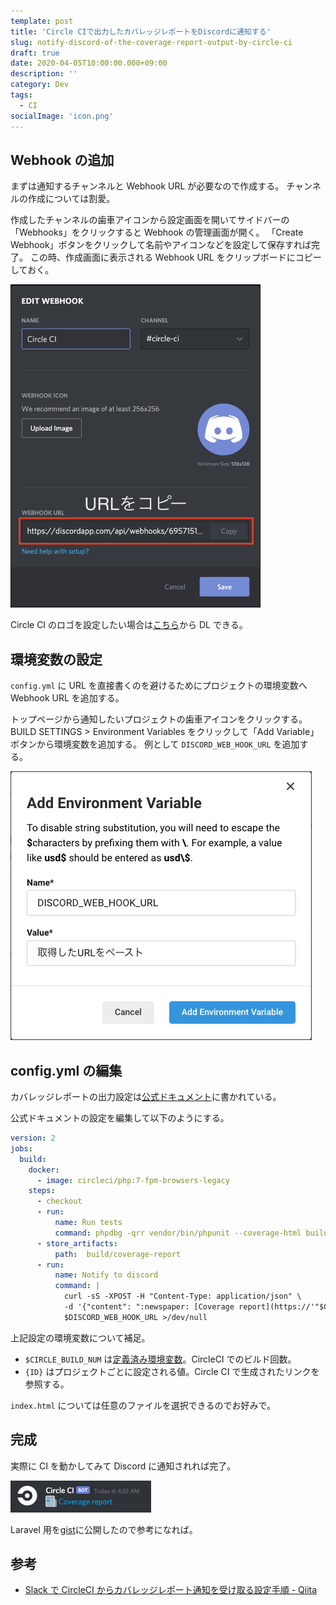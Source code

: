 ```yaml
---
template: post
title: 'Circle CIで出力したカバレッジレポートをDiscordに通知する'
slug: notify-discord-of-the-coverage-report-output-by-circle-ci
draft: true
date: 2020-04-05T10:00:00.000+09:00
description: ''
category: Dev
tags:
  - CI
socialImage: 'icon.png'
---
```


## Webhook の追加

まずは通知するチャンネルと Webhook URL が必要なので作成する。
チャンネルの作成については割愛。

作成したチャンネルの歯車アイコンから設定画面を開いてサイドバーの「Webhooks」をクリックすると Webhook の管理画面が開く。
「Create Webhook」ボタンをクリックして名前やアイコンなどを設定して保存すれば完了。
この時、作成画面に表示される Webhook URL をクリップボードにコピーしておく。

<img src="../images/notify-discord-of-the-coverage-report-output-by-circle-ci/edit_webhook.png" width="400">

Circle CI のロゴを設定したい場合は[こちら](https://brandfolder.com/circleci)から DL できる。

## 環境変数の設定

`config.yml` に URL を直接書くのを避けるためにプロジェクトの環境変数へ Webhook URL を追加する。

トップページから通知したいプロジェクトの歯車アイコンをクリックする。
BUILD SETTINGS > Environment Variables をクリックして「Add Variable」ボタンから環境変数を追加する。
例として `DISCORD_WEB_HOOK_URL` を追加する。

![add variable](../images/notify-discord-of-the-coverage-report-output-by-circle-ci/add_environment_variable.png)

## config.yml の編集

カバレッジレポートの出力設定は[公式ドキュメント](https://circleci.com/docs/ja/2.0/code-coverage/#php)に書かれている。

公式ドキュメントの設定を編集して以下のようにする。

```yaml:title=config.yml
version: 2
jobs:
  build:
    docker:
      - image: circleci/php:7-fpm-browsers-legacy
    steps:
      - checkout
      - run:
          name: Run tests
          command: phpdbg -qrr vendor/bin/phpunit --coverage-html build/coverage-report
      - store_artifacts:
          path:  build/coverage-report
      - run:
          name: Notify to discord
          command: |
            curl -sS -XPOST -H "Content-Type: application/json" \
            -d '{"content": ":newspaper: [Coverage report](https://'"$CIRCLE_BUILD_NUM"'-{ID}-gh.circle-artifacts.com/0/build/coverage-report/index.html)"}' \
            $DISCORD_WEB_HOOK_URL >/dev/null
```

上記設定の環境変数について補足。

- `$CIRCLE_BUILD_NUM` は[定義済み環境変数](https://circleci.com/docs/ja/2.0/env-vars/#%E5%AE%9A%E7%BE%A9%E6%B8%88%E3%81%BF%E7%92%B0%E5%A2%83%E5%A4%89%E6%95%B0)。CircleCI でのビルド回数。
- `{ID}` はプロジェクトごとに設定される値。Circle CI で生成されたリンクを参照する。

`index.html` については任意のファイルを選択できるのでお好みで。

## 完成

実際に CI を動かしてみて Discord に通知されれば完了。

![coverage report](../images/notify-discord-of-the-coverage-report-output-by-circle-ci/message_sample.png)

Laravel 用を[gist](https://gist.github.com/choco14t/e6d5b0f6803fbf847ba58b851738a9cb)に公開したので参考になれば。

## 参考

- [Slack で CircleCI からカバレッジレポート通知を受け取る設定手順 - Qiita](https://qiita.com/gold-kou/items/24a1d68a65d641115b9e)
